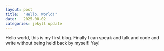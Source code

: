 ```yaml
---
layout: post
title:  "Hello, World!"
date:   2025-08-02
categories: jekyll update
---
```


Hello world, this is my first blog. Finally I can speak and talk and code and write without being held back by myself! Yay!
